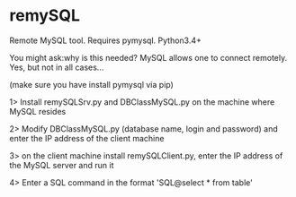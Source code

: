 # remySQL
Remote MySQL tool. Requires pymysql. Python3.4+

You might ask:why is this needed? MySQL allows one to connect remotely.
Yes, but not in all cases...

(make sure you have install pymysql via pip)

1> Install remySQLSrv.py and DBClassMySQL.py on the machine where MySQL resides

2> Modify DBClassMySQL.py (database name, login and password) and enter the IP address of the client machine

3> on the client machine install remySQLClient.py, enter the IP address of the MySQL server and run it

4> Enter a SQL command in the format 'SQL@select * from table'
